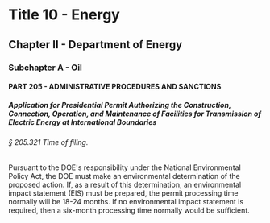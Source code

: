 
# Title 10 - Energy
## Chapter II - Department of Energy
### Subchapter A - Oil
#### PART 205 - ADMINISTRATIVE PROCEDURES AND SANCTIONS
##### Application for Presidential Permit Authorizing the Construction, Connection, Operation, and Maintenance of Facilities for Transmission of Electric Energy at International Boundaries
###### § 205.321 Time of filing.

Pursuant to the DOE's responsibility under the National Environmental Policy Act, the DOE must make an environmental determination of the proposed action. If, as a result of this determination, an environmental impact statement (EIS) must be prepared, the permit processing time normally will be 18-24 months. If no environmental impact statement is required, then a six-month processing time normally would be sufficient.
